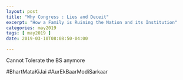 ```yaml
---
layout: post
title: "Why Congress : Lies and Deceit"
excerpt: "How a Family is Ruining the Nation and its Institution"
categories: may2019
tags: [ may2019 ]
date: 2019-03-10T08:08:50-04:00

---
```

Cannot Tolerate the BS anymore


#BhartMataKiJai
#AurEkBaarModiSarkaar
